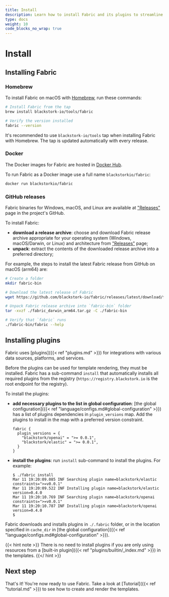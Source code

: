 ```yaml
---
title: Install
description: Learn how to install Fabric and its plugins to streamline your reporting workflow. Install Fabric with Homebrew, run it with Docker or download binaries for Windows, macOS, and Linux from the GitHub releases page.
type: docs
weight: 10
code_blocks_no_wrap: true
---
```


# Install

## Installing Fabric

### Homebrew

To install Fabric on macOS with [Homebrew](https://brew.sh/), run these commands:

```bash
# Install Fabric from the tap
brew install blackstork-io/tools/fabric

# Verify the version installed
fabric --version
```

It's recommended to use `blackstork-io/tools` tap when installing Fabric with Homebrew. The tap is
updated automatically with every release.

### Docker

The Docker images for Fabric are hosted in [Docker Hub](https://hub.docker.com/r/blackstorkio/fabric/tags).

To run Fabric as a Docker image use a full name `blackstorkio/fabric`:

```bash
docker run blackstorkio/fabric
```

### GitHub releases

Fabric binaries for Windows, macOS, and Linux are available at ["Releases"](https://github.com/blackstork-io/fabric/releases) page in the project's GitHub.

To install Fabric:

- **download a release archive**: choose and download Fabric release archive appropriate for your operating system (Windows, macOS/Darwin, or Linux) and architecture from ["Releases"](https://github.com/blackstork-io/fabric/releases) page;
- **unpack**: extract the contents of the downloaded release archive into a preferred directory;

For example, the steps to install the latest Fabric release from GitHub on macOS (arm64) are:

```bash
# Create a folder
mkdir fabric-bin

# Download the latest release of Fabric
wget https://github.com/blackstork-io/fabric/releases/latest/download/fabric_darwin_arm64.tar.gz -O ./fabric_darwin_arm64.tar.gz

# Unpack Fabric release archive into `fabric-bin` folder
tar -xvzf ./fabric_darwin_arm64.tar.gz -C ./fabric-bin

# Verify that `fabric` runs
./fabric-bin/fabric --help
```

## Installing plugins

Fabric uses [plugins]({{< ref "plugins.md" >}}) for integrations with various data sources, platforms, and services.

Before the plugins can be used for template rendering, they must be installed. Fabric has a sub-command `install` that automatically installs all required plugins from the registry (`https://registry.blackstork.io` is the root endpoint for the registry).

To install the plugins:

- **add necessary plugins to the list in global configuration**: [the global configuration]({{< ref "language/configs.md#global-configuration" >}}) has a list of plugins dependencies in `plugin_versions` map. Add the plugins to install in the map with a preferred version constraint.

  ```hcl
  fabric {
    plugin_versions = {
      "blackstork/openai" = ">= 0.0.1",
      "blackstork/elastic" = ">= 0.0.1",
    }
  }
  ```

- **install the plugins**: run `install` sub-command to install the plugins. For example:

  ```text
  $ ./fabric install
  Mar 11 19:20:09.085 INF Searching plugin name=blackstork/elastic constraints=">=v0.0.1"
  Mar 11 19:20:09.522 INF Installing plugin name=blackstork/elastic version=0.4.0
  Mar 11 19:20:10.769 INF Searching plugin name=blackstork/openai constraints=">=v0.0.1"
  Mar 11 19:20:10.787 INF Installing plugin name=blackstork/openai version=0.4.0
  $
  ```

Fabric downloads and installs plugins in `./.fabric` folder, or in the location specified in `cache_dir` in [the global configuration]({{< ref "language/configs.md#global-configuration" >}}).

{{< hint note >}}
There is no need to install plugins if you are only using resources from a [built-in plugin]({{< ref "plugins/builtin/_index.md" >}}) in the templates.
{{</ hint >}}

## Next step

That's it! You're now ready to use Fabric. Take a look at [Tutorial]({{< ref "tutorial.md" >}}) to see how to create and render the templates.
